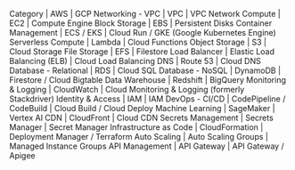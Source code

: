 Category                | AWS           | GCP
Networking - VPC        | VPC           | VPC Network
Compute                 | EC2           | Compute Engine
Block Storage           | EBS           | Persistent Disks
Container Management    | ECS / EKS     | Cloud Run / GKE (Google Kubernetes Engine)
Serverless Compute      | Lambda        | Cloud Functions
Object Storage          | S3            | Cloud Storage
File Storage            | EFS           | Filestore
Load Balancer           | Elastic Load Balancing (ELB) | Cloud Load Balancing
DNS                     | Route 53      | Cloud DNS
Database - Relational   | RDS           | Cloud SQL
Database - NoSQL        | DynamoDB      | Firestore / Cloud Bigtable
Data Warehouse          | Redshift      | BigQuery
Monitoring & Logging    | CloudWatch    | Cloud Monitoring & Logging (formerly Stackdriver)
Identity & Access       | IAM           | IAM
DevOps - CI/CD          | CodePipeline / CodeBuild | Cloud Build / Cloud Deploy
Machine Learning        | SageMaker     | Vertex AI
CDN                     | CloudFront        | Cloud CDN
Secrets Management      | Secrets Manager | Secret Manager
Infrastructure as Code  | CloudFormation | Deployment Manager / Terraform
Auto Scaling            | Auto Scaling Groups | Managed Instance Groups
API Management          | API Gateway       | API Gateway / Apigee